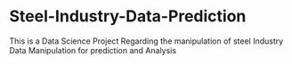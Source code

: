 # Steel-Industry-Data-Prediction
This is a Data Science Project Regarding the manipulation of steel Industry Data Manipulation for prediction and Analysis
